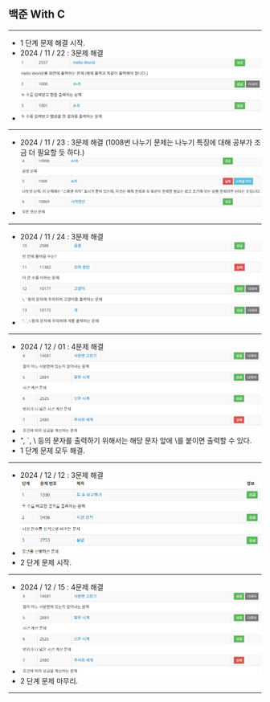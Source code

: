 ## 백준 With C

----------

- 1 단계 문제 해결 시작.
- 2024 / 11 / 22 : 3문제 해결
- ![alt text](png/image.png)

----------

- 2024 / 11 / 23 : 3문제 해결 (1008번 나누기 문제는 나누기 특징에 대해 공부가 조금 더 필요할 듯 하다.)
- ![alt text](png/image-2.png)

----------

- 2024 / 11 / 24 : 3문제 해결
- ![alt text](png/image-4.png)

----------

- 2024 / 12 / 01 : 4문제 해결
- ![alt text](png/image-6.png)
- ", `, \ 등의 문자를 출력하기 위해서는 해당 문자 앞에 \를 붙이면 출력할 수 있다.
- 1 단계 문제 모두 해결.

----------

- 2024 / 12 / 12 : 3문제 해결
- ![alt text](png/image-7.png)
- 2 단계 문제 시작.

----------

- 2024 / 12 / 15 : 4문제 해결
- ![alt text](png/image-8.png)
- 2 단계 문제 마무리.

----------